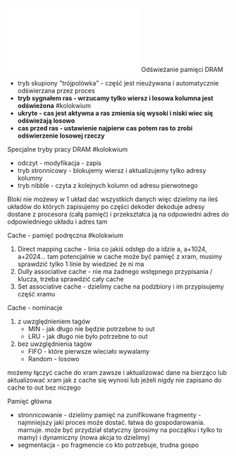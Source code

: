 ![](Notatki/Semestr%204/Podstawy%20techniki%20mikroprocesorowej%201/Wykłady/Wykład%205/PTM-wyk-5.pdf)
Odświeżanie pamięci DRAM
- tryb skupiony "trójpolówka" - część jest nieużywana i automatycznie odświerzana przez proces
- **tryb sygnałem ras - wrzucamy tylko wiersz i losowa kolumna jest odświeżona** #kolokwium 
- **ukryte - cas jest aktywna a ras zmienia się wysoki i niski wiec się odświeżają losowo**
- **cas przed ras - ustawienie najpierw cas potem ras to zrobi odświerzenie losowej rzeczy**

Specjalne tryby pracy DRAM #kolokwium 
- odczyt - modyfikacja - zapis
- tryb stronnicowy - blokujemy wiersz i aktualizujemy tylko adresy kolumny
- tryb nibble - czyta z kolejnych kolumn od adresu pierwotnego

Bloki
nie możewy w 1 układ dać wszystkich danych więc dzielimy na ileś układów do których zapisujemy po części
dekoder dekoduje adresy dostane z procesora (całą pamięć) i przekształca ją na odpowiedni adres do odpowiedniego układu i adres tam

Cache - pamięć podręczna #kolokwium 
1. Direct mapping cache - linia co jakiś odstęp do a idzie a, a+1024, a+2024... tam potencjalnie w cache może być pamięć z xram, musimy sprawdzić tylko 1 linie by wiedzieć że ni ma
2. Dully associative cache - nie ma żadnego wstępnego przypisania / klucza, trzeba sprawdzić cały cache
3. Set associative cache - dzielimy cache na podzbiory i im przypisujemy część xramu

Cache - nominacje
1. z uwzględnieniem tagów
   - MIN - jak długo nie będzie potrzebne to out 
   - LRU - jak długo nie było     potrzebne to out
2. bez uwzględnienia tagów
   - FIFO - które pierwsze wleciało wywalamy
   - Random - losowo

możemy łączyć cache do xram zawsze i aktualizować dane na bierząco
lub aktualizować xram jak z cache się wynosi
lub jeżeli nigdy nie zapisano do cache to out bez niczego


Pamięć główna
- stronnicowanie - dzielimy pamięć na zunifikowane fragmenty - najmniejszy jaki proces może dostać. łatwa do gospodarowania. marnuje. może być przydział statyczny (prosimy na początku i tylko to mamy) i dynamiczny (nowa akcja to dzielimy)
- segmentacja - po fragmencie co kto potrzebuje, trudna gospo